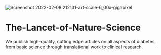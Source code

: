 ![Screenshot 2022-02-08 212131-art-scale-6_00x-gigapixel](https://user-images.githubusercontent.com/82368832/153116953-02153b35-b9de-4cb0-aa67-948cbabe4245.jpg)

# The-Lancet-of-Nature-Science
We publish high-quality, cutting edge articles on all aspects of diabetes, from basic science through translational work to clinical research.

